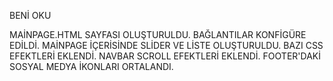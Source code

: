 BENİ OKU

MAİNPAGE.HTML SAYFASI OLUŞTURULDU.
BAĞLANTILAR KONFİGÜRE EDİLDİ.
MAİNPAGE İÇERİSİNDE SLİDER VE LİSTE OLUŞTURULDU.
BAZI CSS EFEKTLERİ EKLENDİ.
NAVBAR SCROLL EFEKTLERİ EKLENDİ.
FOOTER'DAKİ SOSYAL MEDYA İKONLARI ORTALANDI.
